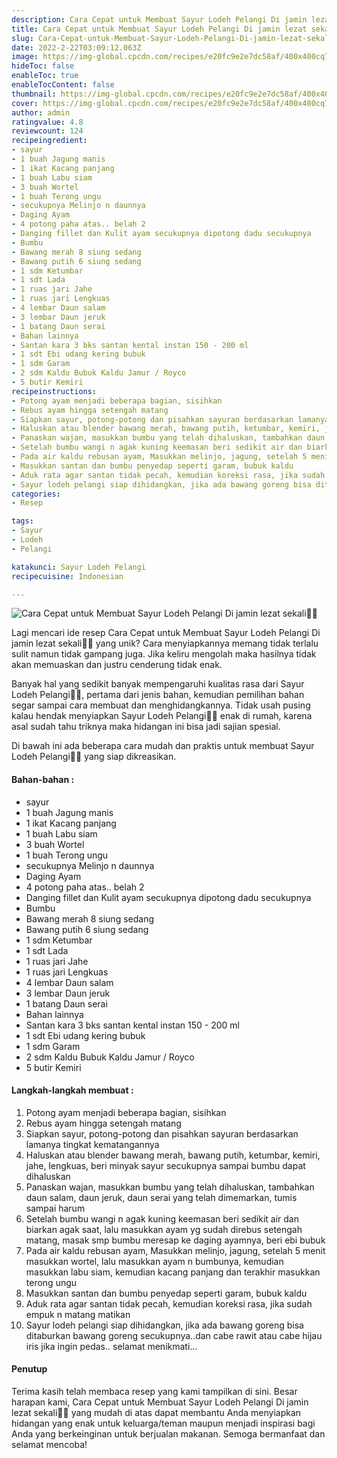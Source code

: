 ```yaml
---
description: Cara Cepat untuk Membuat Sayur Lodeh Pelangi Di jamin lezat sekali"
title: Cara Cepat untuk Membuat Sayur Lodeh Pelangi Di jamin lezat sekali
slug: Cara-Cepat-untuk-Membuat-Sayur-Lodeh-Pelangi-Di-jamin-lezat-sekali
date: 2022-2-22T03:09:12.063Z
image: https://img-global.cpcdn.com/recipes/e20fc9e2e7dc58af/400x400cq70/photo.jpg
hideToc: false
enableToc: true
enableTocContent: false
thumbnail: https://img-global.cpcdn.com/recipes/e20fc9e2e7dc58af/400x400cq70/photo.jpg
cover: https://img-global.cpcdn.com/recipes/e20fc9e2e7dc58af/400x400cq70/photo.jpg
author: admin
ratingvalue: 4.8
reviewcount: 124
recipeingredient:
- sayur
- 1 buah Jagung manis
- 1 ikat Kacang panjang
- 1 buah Labu siam
- 3 buah Wortel
- 1 buah Terong ungu
- secukupnya Melinjo n daunnya
- Daging Ayam
- 4 potong paha atas.. belah 2
- Danging fillet dan Kulit ayam secukupnya dipotong dadu secukupnya
- Bumbu
- Bawang merah 8 siung sedang
- Bawang putih 6 siung sedang
- 1 sdm Ketumbar
- 1 sdt Lada
- 1 ruas jari Jahe
- 1 ruas jari Lengkuas
- 4 lembar Daun salam
- 3 lembar Daun jeruk
- 1 batang Daun serai
- Bahan lainnya
- Santan kara 3 bks santan kental instan 150 - 200 ml
- 1 sdt Ebi udang kering bubuk
- 1 sdm Garam
- 2 sdm Kaldu Bubuk Kaldu Jamur / Royco
- 5 butir Kemiri
recipeinstructions:
- Potong ayam menjadi beberapa bagian, sisihkan
- Rebus ayam hingga setengah matang
- Siapkan sayur, potong-potong dan pisahkan sayuran berdasarkan lamanya tingkat kematangannya
- Haluskan atau blender bawang merah, bawang putih, ketumbar, kemiri, jahe, lengkuas, beri minyak sayur secukupnya sampai bumbu dapat dihaluskan
- Panaskan wajan, masukkan bumbu yang telah dihaluskan, tambahkan daun salam, daun jeruk, daun serai yang telah dimemarkan, tumis sampai harum
- Setelah bumbu wangi n agak kuning keemasan beri sedikit air dan biarkan agak saat, lalu masukkan ayam yg sudah direbus setengah matang, masak smp bumbu meresap ke daging ayamnya, beri ebi bubuk
- Pada air kaldu rebusan ayam, Masukkan melinjo, jagung, setelah 5 menit masukkan wortel, lalu masukkan ayam n bumbunya, kemudian masukkan labu siam, kemudian kacang panjang dan terakhir masukkan terong ungu
- Masukkan santan dan bumbu penyedap seperti garam, bubuk kaldu
- Aduk rata agar santan tidak pecah, kemudian koreksi rasa, jika sudah empuk n matang matikan
- Sayur lodeh pelangi siap dihidangkan, jika ada bawang goreng bisa ditaburkan bawang goreng secukupnya..dan cabe rawit atau cabe hijau iris jika ingin pedas.. selamat menikmati...
categories:
- Resep

tags:
- Sayur
- Lodeh
- Pelangi

katakunci: Sayur Lodeh Pelangi
recipecuisine: Indonesian

---
```


![Cara Cepat untuk Membuat Sayur Lodeh Pelangi Di jamin lezat sekali👩‍🍳](https://img-global.cpcdn.com/recipes/e20fc9e2e7dc58af/400x400cq70/photo.jpg)

Lagi mencari ide resep Cara Cepat untuk Membuat Sayur Lodeh Pelangi Di jamin lezat sekali👩‍🍳 yang unik? Cara menyiapkannya memang tidak terlalu sulit namun tidak gampang juga. Jika keliru mengolah maka hasilnya tidak akan memuaskan dan justru cenderung tidak enak.

Banyak hal yang sedikit banyak mempengaruhi kualitas rasa dari Sayur Lodeh Pelangi👩‍🍳, pertama dari jenis bahan, kemudian pemilihan bahan segar sampai cara membuat dan menghidangkannya. Tidak usah pusing kalau hendak menyiapkan Sayur Lodeh Pelangi👩‍🍳 enak di rumah, karena asal sudah tahu triknya maka hidangan ini bisa jadi sajian spesial.

Di bawah ini ada beberapa cara mudah dan praktis untuk membuat Sayur Lodeh Pelangi👩‍🍳 yang siap dikreasikan.

<!--inarticleads1-->

#### Bahan-bahan :

- sayur
- 1 buah Jagung manis
- 1 ikat Kacang panjang
- 1 buah Labu siam
- 3 buah Wortel
- 1 buah Terong ungu
- secukupnya Melinjo n daunnya
- Daging Ayam
- 4 potong paha atas.. belah 2
- Danging fillet dan Kulit ayam secukupnya dipotong dadu secukupnya
- Bumbu
- Bawang merah 8 siung sedang
- Bawang putih 6 siung sedang
- 1 sdm Ketumbar
- 1 sdt Lada
- 1 ruas jari Jahe
- 1 ruas jari Lengkuas
- 4 lembar Daun salam
- 3 lembar Daun jeruk
- 1 batang Daun serai
- Bahan lainnya
- Santan kara 3 bks santan kental instan 150 - 200 ml
- 1 sdt Ebi udang kering bubuk
- 1 sdm Garam
- 2 sdm Kaldu Bubuk Kaldu Jamur / Royco
- 5 butir Kemiri

<!--inarticleads2-->

#### Langkah-langkah membuat :

1. Potong ayam menjadi beberapa bagian, sisihkan
1. Rebus ayam hingga setengah matang
1. Siapkan sayur, potong-potong dan pisahkan sayuran berdasarkan lamanya tingkat kematangannya
1. Haluskan atau blender bawang merah, bawang putih, ketumbar, kemiri, jahe, lengkuas, beri minyak sayur secukupnya sampai bumbu dapat dihaluskan
1. Panaskan wajan, masukkan bumbu yang telah dihaluskan, tambahkan daun salam, daun jeruk, daun serai yang telah dimemarkan, tumis sampai harum
1. Setelah bumbu wangi n agak kuning keemasan beri sedikit air dan biarkan agak saat, lalu masukkan ayam yg sudah direbus setengah matang, masak smp bumbu meresap ke daging ayamnya, beri ebi bubuk
1. Pada air kaldu rebusan ayam, Masukkan melinjo, jagung, setelah 5 menit masukkan wortel, lalu masukkan ayam n bumbunya, kemudian masukkan labu siam, kemudian kacang panjang dan terakhir masukkan terong ungu
1. Masukkan santan dan bumbu penyedap seperti garam, bubuk kaldu
1. Aduk rata agar santan tidak pecah, kemudian koreksi rasa, jika sudah empuk n matang matikan
1. Sayur lodeh pelangi siap dihidangkan, jika ada bawang goreng bisa ditaburkan bawang goreng secukupnya..dan cabe rawit atau cabe hijau iris jika ingin pedas.. selamat menikmati...

#### Penutup

Terima kasih telah membaca resep yang kami tampilkan di sini. Besar harapan kami, Cara Cepat untuk Membuat Sayur Lodeh Pelangi Di jamin lezat sekali👩‍🍳 yang mudah di atas dapat membantu Anda menyiapkan hidangan yang enak untuk keluarga/teman maupun menjadi inspirasi bagi Anda yang berkeinginan untuk berjualan makanan. Semoga bermanfaat dan selamat mencoba!